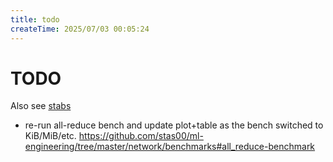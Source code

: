 ```yaml
---
title: todo
createTime: 2025/07/03 00:05:24
---
```

# TODO

Also see [stabs](./stabs)

- re-run all-reduce bench and update plot+table as the bench switched to KiB/MiB/etc.
https://github.com/stas00/ml-engineering/tree/master/network/benchmarks#all_reduce-benchmark

